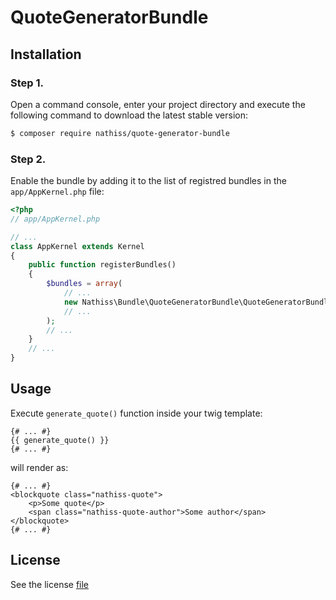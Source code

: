 # QuoteGeneratorBundle

## Installation

### Step 1.

Open a command console, enter your project directory and execute the following command to download the latest stable version:
```bash
$ composer require nathiss/quote-generator-bundle
```

### Step 2.

Enable the bundle by adding it to the list of registred bundles in the `app/AppKernel.php` file:
```php
<?php
// app/AppKernel.php

// ...
class AppKernel extends Kernel
{
    public function registerBundles()
    {
        $bundles = array(
            // ...
            new Nathiss\Bundle\QuoteGeneratorBundle\QuoteGeneratorBundle(),
            // ...
        );
        // ...
    }
    // ...
}
```

## Usage

Execute `generate_quote()` function inside your twig template:
```twig
{# ... #}
{{ generate_quote() }}
{# ... #}
```

will render as:
```twig
{# ... #}
<blockquote class="nathiss-quote">
    <p>Some quote</p>
    <span class="nathiss-quote-author">Some author</span>
</blockquote>
{# ... #}
```

## License
See the license [file](https://github.com/nathiss/quote-generator-bundle/blob/master/LICENSE)
